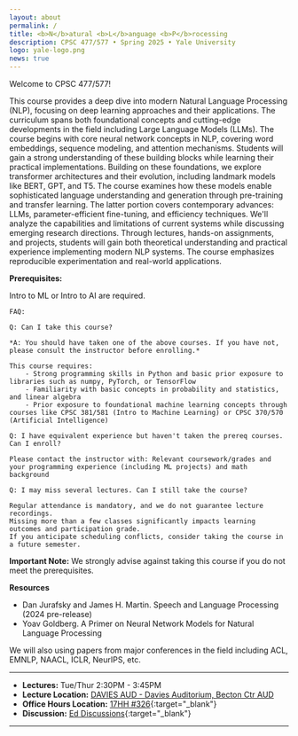 ```yaml
---
layout: about
permalink: /
title: <b>N</b>atural <b>L</b>anguage <b>P</b>rocessing
description: CPSC 477/577 • Spring 2025 • Yale University
logo: yale-logo.png
news: true
---
```

Welcome to CPSC 477/577!

This course provides a deep dive into modern Natural Language Processing (NLP), focusing on deep learning approaches and their applications. 
The curriculum spans both foundational concepts and cutting-edge developments in the field including Large Language Models (LLMs).
The course begins with core neural network concepts in NLP, covering word embeddings, sequence modeling, and attention mechanisms. Students will gain a strong understanding of these building blocks while learning their practical implementations.
Building on these foundations, we explore transformer architectures and their evolution, including landmark models like BERT, GPT, and T5. The course examines how these models enable sophisticated language understanding and generation through pre-training and transfer learning.
The latter portion covers contemporary advances: LLMs, parameter-efficient fine-tuning, and efficiency techniques. We'll analyze the capabilities and limitations of current systems while discussing emerging research directions.
Through lectures, hands-on assignments, and projects, students will gain both theoretical understanding and practical experience implementing modern NLP systems. The course emphasizes reproducible experimentation and real-world applications.

**Prerequisites:**

Intro to ML or Intro to AI are required.

    FAQ: 

    Q: Can I take this course?

    *A: You should have taken one of the above courses. If you have not, please consult the instructor before enrolling.*

    This course requires: 
        - Strong programming skills in Python and basic prior exposure to libraries such as numpy, PyTorch, or TensorFlow
        - Familiarity with basic concepts in probability and statistics, and linear algebra
        - Prior exposure to foundational machine learning concepts through courses like CPSC 381/581 (Intro to Machine Learning) or CPSC 370/570 (Artificial Intelligence)

    Q: I have equivalent experience but haven't taken the prereq courses. Can I enroll?
    
    Please contact the instructor with: Relevant coursework/grades and your programming experience (including ML projects) and math background

    Q: I may miss several lectures. Can I still take the course?

    Regular attendance is mandatory, and we do not guarantee lecture recordings. 
    Missing more than a few classes significantly impacts learning outcomes and participation grade. 
    If you anticipate scheduling conflicts, consider taking the course in a future semester.

**Important Note:** We strongly advise against taking this course if you do not meet the prerequisites.

**Resources** 

- Dan Jurafsky and James H. Martin. Speech and Language Processing (2024 pre-release)
- Yoav Goldberg. A Primer on Neural Network Models for Natural Language Processing

We will also using papers from major conferences in the field including ACL, EMNLP, NAACL, ICLR, NeurIPS, etc. 


***

- **Lectures:** Tue/Thur 2:30PM - 3:45PM
- **Lecture Location:**  [DAVIES AUD - Davies Auditorium, Becton Ctr AUD](https://map.yale.edu/?id=1910#!m/563685)
- **Office Hours Location:** [17HH #326](https://maps.app.goo.gl/uySqex4xtLZH2KAK9){:target="\_blank"} 
- **Discussion:** [Ed Discussions](https://edstem.org/us/courses/70268/){:target="\_blank"}

***
